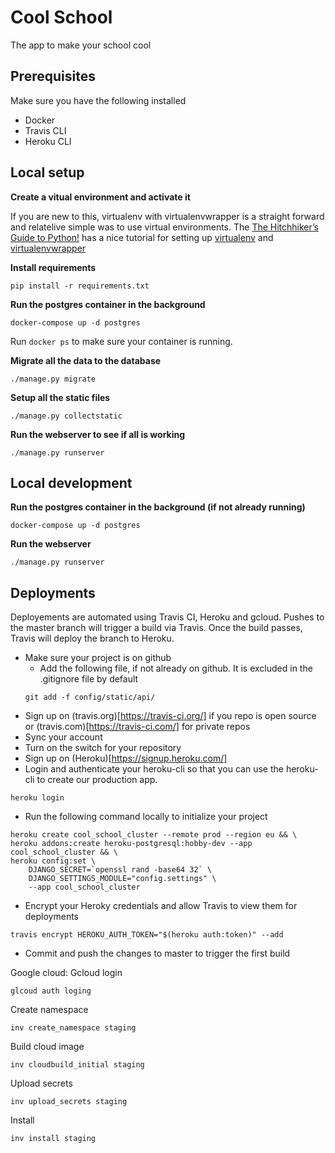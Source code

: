 # Cool School
The app to make your school cool
## Prerequisites
Make sure you have the following installed
- Docker
- Travis CLI
- Heroku CLI

## Local setup
**Create a vitual environment and activate it**

If you are new to this, virtualenv with virtualenvwrapper is a straight forward
and relatelive simple was to use virtual environments. 
The [The Hitchhiker’s Guide to Python!](http://docs.python-guide.org/en/latest/) has a nice tutorial for setting up [virtualenv](http://docs.python-guide.org/en/latest/dev/virtualenvs/#lower-level-virtualenv) and [virtualenvwrapper](http://docs.python-guide.org/en/latest/dev/virtualenvs/#virtualenvwrapper)

**Install requirements**
```
pip install -r requirements.txt
```

**Run the postgres container in the background**
```
docker-compose up -d postgres
```

Run `docker ps` to make sure your container is running.

**Migrate all the data to the database**
```
./manage.py migrate
```

**Setup all the static files**
```
./manage.py collectstatic
```

**Run the webserver to see if all is working**
```
./manage.py runserver
```

## Local development
**Run the postgres container in the background (if not already running)**
```
docker-compose up -d postgres
```

**Run the webserver**
```
./manage.py runserver
```

## Deployments
Deployements are automated using Travis CI, Heroku and gcloud.
Pushes to the master branch will trigger a build via Travis. Once the build passes,
Travis will deploy the branch to Heroku.

- Make sure your project is on github
  - Add the following file, if not already on github. It is excluded in the .gitignore file by default
  ```
  git add -f config/static/api/
  ```
- Sign up on (travis.org)[https://travis-ci.org/] if you repo is open source or
(travis.com)[https://travis-ci.com/] for private repos
- Sync your account
- Turn on the switch for your repository
- Sign up on (Heroku)[https://signup.heroku.com/]
- Login and authenticate your heroku-cli so that you can use the heroku-cli to create our production app.
```
heroku login
```
- Run the following command locally to initialize your project
```
heroku create cool_school_cluster --remote prod --region eu && \
heroku addons:create heroku-postgresql:hobby-dev --app cool_school_cluster && \
heroku config:set \
    DJANGO_SECRET=`openssl rand -base64 32` \
    DJANGO_SETTINGS_MODULE="config.settings" \
    --app cool_school_cluster
```
- Encrypt your Heroky credentials and allow Travis to view them for deployments
```
travis encrypt HEROKU_AUTH_TOKEN="$(heroku auth:token)" --add
``` 
- Commit and push the changes to master to trigger the first build

Google cloud:
Gcloud login
```
glcoud auth loging
```
Create namespace
```
inv create_namespace staging
```
Build cloud image
```
inv cloudbuild_initial staging
```
Upload secrets
```
inv upload_secrets staging
```
Install
```
inv install staging
```
